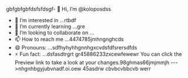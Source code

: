 gbfgbfgbfdsfsfdsgf- 👋 Hi, I’m @koloposdss
- 👀 I’m interested in ...rtbdf
- 🌱 I’m currently learning ...gre
- 💞️ I’m looking to collaborate on ...
- 📫 How to reach me ...4474785jmhngnghcds
- 😄 Pronouns: ...sdfhyhyhhgnnhgxcvdsfdfsrersdfds
- ⚡ Fun fact: ...dsfasdtrgrt
gr45886233zxcewfewewr
You can click the Preview link to take a look at your changes.98ghmas66jmjmmjh
--->nhgnhbgyjubvnadf.oi.oew
45asdrw
cbvbcvbbcvb
werr
